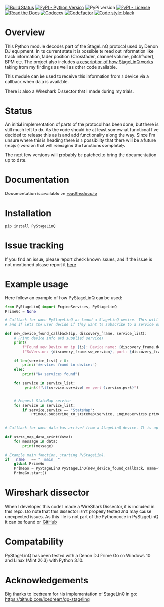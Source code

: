 [![Build Status](https://img.shields.io/circleci/build/github/Jaxc/PyStageLinQ/main?style=plastic)](https://app.circleci.com/pipelines/github/Jaxc/PyStageLinQ?branch=main)
[![PyPI - Python Version](https://img.shields.io/pypi/pyversions/PyStageLinQ?style=plastic)](https://pypi.org/project/PyStageLinQ/)
<picture>
  <img alt="PyPi version" src="https://img.shields.io/pypi/v/PyStageLinQ?style=plastic">
</picture>
[![PyPI - License](https://img.shields.io/pypi/l/PyStageLinQ?style=plastic)](https://en.wikipedia.org/wiki/MIT_License)
[![Read the Docs](https://img.shields.io/readthedocs/pystagelinq?style=plastic)](https://pystagelinq.readthedocs.io/en/latest/)
[![Codecov](https://img.shields.io/codecov/c/github/Jaxc/PyStageLinQ?style=plastic)](https://app.codecov.io/gh/Jaxc/PyStageLinQ)
[![CodeFactor](https://www.codefactor.io/repository/github/jaxc/pystagelinq/badge/main?style=plastic)](https://www.codefactor.io/repository/github/jaxc/pystagelinq/overview/main)
[![Code style: black](https://img.shields.io/badge/code%20style-black-000000.svg)](https://github.com/psf/black)
# Overview
This Python module decodes part of the StageLinQ protocol used by Denon DJ equipment. In its current state it is
possible to read out information like track information, fader position (Crossfader, channel volume, pitchfader), BPM 
etc. The project also includes [a description of how StageLinQ works](https://github.com/Jaxc/PyStageLinQ/blob/main/StageLinQ_protocol.md) taking from my findings
as well as other code available.

This module can be used to receive this information from a device via a callback when data is available.

There is also a Wireshark Dissector that I made during my trials.

# Status
An initial implementation of parts of the protocol has been done, but there is still much left to do. As the code should
be at least somewhat functional I've decided to release this as is and add functionality along the way. Since I'm unsure
where this is heading there is a possibility that there will be a future (major) version that will reimagine the 
functions completely.

The next few versions will probably be patched to bring the documentation up to date.

# Documentation
Documentation is available on [readthedocs.io](https://pystagelinq.readthedocs.io/en/latest/)

# Installation
`pip install PyStageLinQ`


# Issue tracking
If you find an issue, please report check known issues, and if the issue is not mentioned please report it 
[here](https://github.com/Jaxc/PyStageLinQ)

# Example usage
Here follow an example of how PyStageLinQ can be used:

```python
from PyStageLinQ import EngineServices, PyStageLinQ
PrimeGo = None

# Callback for when PyStageLinQ as found a StageLinQ device. This will print out information about the found device
# and if lets the user decide if they want to subscribe to a service or not.

def new_device_found_callback(ip, discovery_frame, service_list):
    # Print device info and supplied services
    print(
        f"Found new Device on ip {ip}: Device name: {discovery_frame.device_name}, ConnectionType: {discovery_frame.connection_type}, SwName: {discovery_frame.sw_name}, "
        f"SwVersion: {discovery_frame.sw_version}, port: {discovery_frame.Port}")

    if len(service_list) > 0:
        print("Services found in device:")
    else:
        print("No services found")

    for service in service_list:
         print(f"\t{service.service} on port {service.port}")


    # Request StateMap service
    for service in service_list:
        if service.service == "StateMap":
            PrimeGo.subscribe_to_statemap(service, EngineServices.prime_go, state_map_data_print)

            
# Callback for when data has arrived from a StageLinQ device. It is up to the user what to do with this information.
            
def state_map_data_print(data):
    for message in data:
        print(message)

# Example main function, starting PyStageLinQ.
if __name__ == "__main__":
    global PrimeGo
    PrimeGo = PyStageLinQ.PyStageLinQ(new_device_found_callback, name="Jaxcie StagelinQ")
    PrimeGo.start()
```

# Wireshark dissector
When I developed this code I made a WireShark Dissector, it is included in this repo. Do note that this dissector 
isn't properly tested and may cause unexpected issues. As this file is not part of the Pythoncode in PyStageLinQ it can
be found on [GitHub](https://github.com/Jaxc/PyStageLinQ/blob/main/tools/StageLinQ.lua)

# Compatability
PyStageLinQ has been tested with a Denon DJ Prime Go on Windows 10 and Linux (Mint 20.3) with Python 3.10. 

# Acknowledgements
Big thanks to icedream for his implementation of StageLinQ in go:
https://github.com/icedream/go-stagelinq
